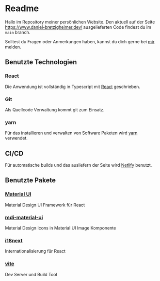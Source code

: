 # Readme

Hallo im Repository meiner persönlichen Website. Den aktuell auf der Seite https://www.daniel-bretzigheimer.dev/ ausgelieferten Code findest du im `main` branch.

Solltest du Fragen oder Anmerkungen haben, kannst du dich gerne bei [mir](mailto:dbretzigheimer95@gmail.com) melden.

## Benutzte Technologien

### React

Die Anwendung ist vollständig in Typescript mit [React](https://reactjs.org/) geschrieben.

### Git

Als Quellcode Verwaltung kommt git zum Einsatz.

### yarn

Für das installieren und verwalten von Software Paketen wird [yarn](https://yarnpkg.com/) verwendet.

## CI/CD

Für automatische builds und das ausliefern der Seite wird [Netlify](https://www.netlify.com/) benutzt.

## Benutzte Pakete

### [Material UI](https://material-ui.com/)

Material Design UI Framework für React

### [mdi-material-ui](https://materialdesignicons.com/)

Material Design Icons in Material UI Image Komponente

### [i18next](https://react.i18next.com/)

Internationalisierung für React

### [vite](https://vitejs.dev/)

Dev Server und Build Tool
